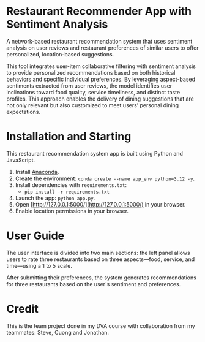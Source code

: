 # Restaurant Recommender App with Sentiment Analysis
A network-based restaurant recommendation system that uses sentiment analysis on user reviews and restaurant preferences of similar users to offer personalized, location-based suggestions.

This tool integrates user-item collaborative filtering with sentiment analysis to provide personalized recommendations based on both historical behaviors and specific individual preferences. By leveraging aspect-based sentiments extracted from user reviews, the model identifies user inclinations toward food quality, service timeliness, and distinct taste profiles. This approach enables the delivery of dining suggestions that are not only relevant but also customized to meet users’ personal dining expectations.

# Installation and Starting  
This restaurant recommendation system app is built using Python and JavaScript.

1. Install [Anaconda](https://www.anaconda.com/download).  
2. Create the environment: `conda create --name app_env python=3.12 -y`. 
3. Install dependencies with `requirements.txt`: 
    - `pip install -r requirements.txt`
3. Launch the app: `python app.py`.  
4. Open [http://127.0.0.1:5000/](http://127.0.0.1:5000/) in your browser.  
5. Enable location permissions in your browser.  

# User Guide  
The user interface is divided into two main sections: the left panel allows users to rate three restaurants based on three aspects—food, service, and time—using a 1 to 5 scale.

After submitting their preferences, the system generates recommendations for three restaurants based on the user's sentiment and preferences.

# Credit

This is the team project done in my DVA course with collaboration from my teammates: Steve, Cuong and Jonathan. 
